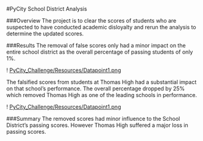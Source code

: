 #PyCity School District Analysis

###Overview
The project is to clear the scores of students who are suspected to have conducted academic disloyalty and rerun the analysis to determine the updated scores. 

###Results
The removal of false scores only had a minor impact on the entire school district as the overall percentage of passing students of only 1%.

! [PyCity_Challenge/Resources/Datapoint1.png](PyCity_Challenge/Resources/Datapoint1.png)

The falsified scores from students at Thomas High had a substantial impact on that school’s performance. The overall percentage dropped by 25% which removed Thomas High as one of the leading schools in performance.

! [PyCity_Challenge/Resources/Datapoint1.png](Pycity_Challenge/Resources/Datapoint2.png)

###Summary
The removed scores had minor influence to the School District’s passing scores. However Thomas High suffered a major loss in passing scores. 


